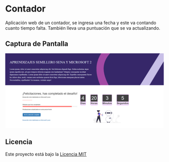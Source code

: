 # Contador

Aplicación web de un contador, se ingresa una fecha y este va contando cuanto tiempo falta. También lleva una puntuación que se va actualizando.

## Captura de Pantalla

![Alt text](captura_de_pantalla.png)

## Licencia

Este proyecto está bajo la [Licencia MIT](LICENSE)

